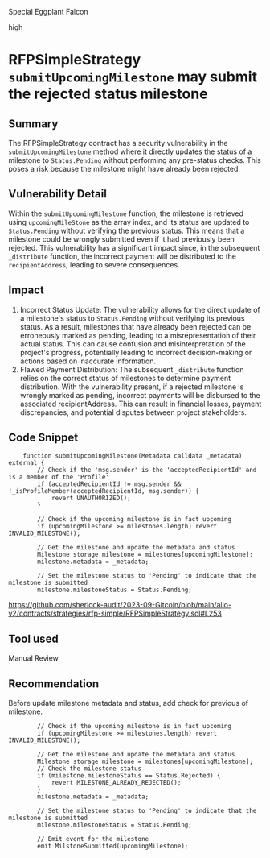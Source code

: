Special Eggplant Falcon

high

# RFPSimpleStrategy `submitUpcomingMilestone` may submit the rejected status milestone
## Summary
The RFPSimpleStrategy contract has a security vulnerability in the `submitUpcomingMilestone` method where it directly updates the status of a milestone to `Status.Pending` without performing any pre-status checks. This poses a risk because the milestone might have already been rejected.

## Vulnerability Detail
Within the `submitUpcomingMilestone` function, the milestone is retrieved using `upcomingMileStone` as the array index, and its status are updated to `Status.Pending` without verifying the previous status. 
This means that a milestone could be wrongly submitted even if it had previously been rejected. This vulnerability has a significant impact since, in the subsequent `_distribute` function, the incorrect payment will be distributed to the `recipientAddress`, leading to severe consequences.

## Impact
1. Incorrect Status Update: The vulnerability allows for the direct update of a milestone's status to `Status.Pending` without verifying its previous status. As a result, milestones that have already been rejected can be erroneously marked as pending, leading to a misrepresentation of their actual status. This can cause confusion and misinterpretation of the project's progress, potentially leading to incorrect decision-making or actions based on inaccurate information.
2. Flawed Payment Distribution: The subsequent `_distribute` function relies on the correct status of milestones to determine payment distribution. With the vulnerability present, if a rejected milestone is wrongly marked as pending, incorrect payments will be disbursed to the associated recipientAddress. This can result in financial losses, payment discrepancies, and potential disputes between project stakeholders.

## Code Snippet
```solidity
    function submitUpcomingMilestone(Metadata calldata _metadata) external {
        // Check if the 'msg.sender' is the 'acceptedRecipientId' and is a member of the 'Profile'
        if (acceptedRecipientId != msg.sender && !_isProfileMember(acceptedRecipientId, msg.sender)) {
            revert UNAUTHORIZED();
        }

        // Check if the upcoming milestone is in fact upcoming
        if (upcomingMilestone >= milestones.length) revert INVALID_MILESTONE();

        // Get the milestone and update the metadata and status
        Milestone storage milestone = milestones[upcomingMilestone];
        milestone.metadata = _metadata;

        // Set the milestone status to 'Pending' to indicate that the milestone is submitted
        milestone.milestoneStatus = Status.Pending;
```
https://github.com/sherlock-audit/2023-09-Gitcoin/blob/main/allo-v2/contracts/strategies/rfp-simple/RFPSimpleStrategy.sol#L253
## Tool used

Manual Review

## Recommendation
Before update milestone metadata and status, add check for previous of milestone.
```solidity
        // Check if the upcoming milestone is in fact upcoming
        if (upcomingMilestone >= milestones.length) revert INVALID_MILESTONE();
        
        // Get the milestone and update the metadata and status
        Milestone storage milestone = milestones[upcomingMilestone];
        // Check the milestone status
        if (milestone.milestoneStatus == Status.Rejected) {
            revert MILESTONE_ALREADY_REJECTED();
        }
        milestone.metadata = _metadata;

        // Set the milestone status to 'Pending' to indicate that the milestone is submitted
        milestone.milestoneStatus = Status.Pending;

        // Emit event for the milestone
        emit MilstoneSubmitted(upcomingMilestone);
```